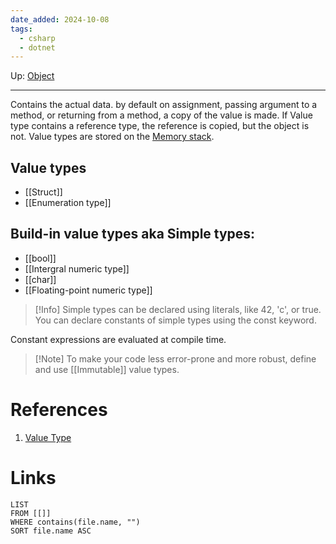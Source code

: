 ```yaml
---
date_added: 2024-10-08
tags:
  - csharp
  - dotnet
---
```

Up: [Object](Object.md)
___
Contains the actual data. by default on assignment, passing argument to a method, or returning from a method, a copy of the value is made. If Value type contains a reference type, the reference is copied, but the object is not. Value types are stored on the [Memory stack](Memory%20stack.md).

## Value types
- [[Struct]]
- [[Enumeration type]]

## Build-in value types aka Simple types:
- [[bool]]
- [[Intergral numeric type]]
- [[char]]
- [[Floating-point numeric type]]

> [!Info] 
Simple types can be declared using literals, like 42, 'c', or true.
You can declare constants of simple types using the const keyword.

Constant expressions are evaluated at compile time.


>[!Note] To make your code less error-prone and more robust, define and use [[Immutable]] value types.
>


# References
 1. [Value Type](Value%20Type.md)
# Links
```dataview
LIST
FROM [[]]
WHERE contains(file.name, "")
SORT file.name ASC
```
